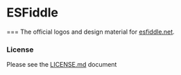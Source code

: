 # ESFiddle
===
The official logos and design material for [esfiddle.net](https://esfiddle.net).

### License
Please see the [LICENSE.md](LICENSE.md) document